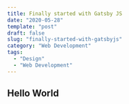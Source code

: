 ```yaml
---
title: Finally started with Gatsby JS
date: "2020-05-28"
template: "post"
draft: false
slug: "finally-started-with-gatsbyjs"
category: "Web Development"
tags:
  - "Design"
  - "Web Development"
---
```


## Hello World